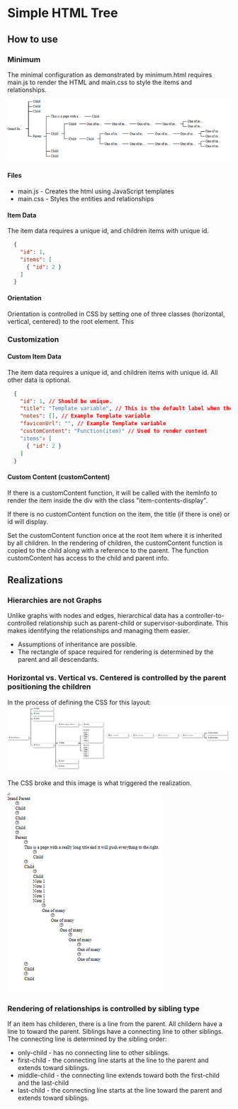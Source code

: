 # Simple HTML Tree

## How to use

### Minimum

The minimal configuration as demonstrated by minimum.html requires main.js to render the HTML and main.css to style the items and relationships.

![Alt text](./documentation/images/minimum.png)

#### Files

- main.js - Creates the html using JavaScript templates
- main.css - Styles the entities and relationships

#### Item Data

The item data requires a unique id, and children items with unique id.

```JSON
  {
    "id": 1, 
    "items": [
      { "id": 2 } 
    ]
  }
```

#### Orientation

Orientation is controlled in CSS by setting one of three classes (horizontal, vertical, centered) to the root element. This 

### Customization

#### Custom Item Data

The item data requires a unique id, and children items with unique id. All other data is optional.

```JSON
  {
    "id": 1, // Should be unique.
    "title": "Template variable", // This is the default label when there is no customContent, otherwise the id will display
    "notes": [], // Example Template variable
    "faviconUrl": "", // Example Template variable
    "customContent": "Function(item)" // Used to render content
    "items": [
      { "id": 2 } 
    ]
  }
```

#### Custom Content (customContent)

If there is a customContent function, it will be called with the itemInfo to render the item inside the div with the class "item-contents-display".

If there is no customContent function on the item, the title (if there is one) or id will display.

Set the customContent function once at the root item where it is inherited by all children. In the rendering of children, the customContent function is copied to the child along with a reference to the parent. The function customContent has access to the child and parent info.

## Realizations

### Hierarchies are not Graphs

Unlike graphs with nodes and edges, hierarchical data has a controller-to-controlled relationship such as parent-child or supervisor-subordinate. This makes identifying the relationships and managing them easier.

- Assumptions of inheritance are possible.
- The rectangle of space required for rendering is determined by the parent and all descendants.

### Horizontal vs. Vertical vs. Centered is controlled by the parent positioning the children

In the process of defining the CSS for this layout:
![CSS defined](./docs/images/horizontal_layout.png)

The CSS broke and this image is what triggered the realization.

![Broken CSS](./docs/images/vertical_vanilla.png)

### Rendering of relationships is controlled by sibling type

If an item has childeren, there is a line from the parent.
All childern have a line to toward the parent. Siblings have a connecting line to other siblings.
The connecting line is determined by the sibling order:

- only-child - has no connecting line to other siblings.
- first-child - the connecting line starts at the line to the parent and extends toward siblings.
- middle-child - the connecting line extends toward both the first-child and the last-child
- last-child - the connecting line starts at the line toward the parent and extends toward siblings.
